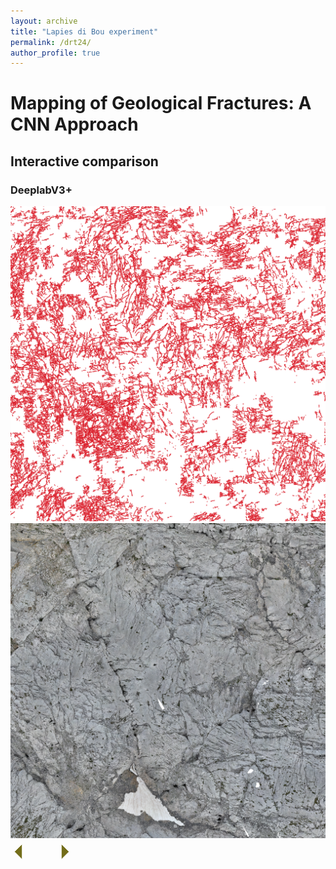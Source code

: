 ```yaml
---
layout: archive
title: "Lapies di Bou experiment"
permalink: /drt24/
author_profile: true
---
```


# Mapping of Geological Fractures: A CNN Approach

## Interactive comparison

<!-- Credits: https://img-comparison-slider.sneas.io/examples.html -->
<script defer src="https://cdn.jsdelivr.net/npm/img-comparison-slider@8/dist/index.js"></script>
<link rel="stylesheet" href="https://cdn.jsdelivr.net/npm/img-comparison-slider@8/dist/styles.css" />

<style>
    .slider-example-focus:focus {
        outline: none;
        box-shadow: 0px 0px 15px 5px #736D1A;
    }
</style>

### DeeplabV3+

<img-comparison-slider class="slider-example-focus">
    <img slot="first" src="_data/lapies-di-bou/ortho-ldb-z1-deeplabpredic-only.png" />
    <img slot="second" src="_data/lapies-di-bou/ortho-ldb-z1-.png" />
    <svg slot="handle" xmlns="http://www.w3.org/2000/svg" width="100" viewBox="-8 -3 16 6">
        <path stroke="#fff" d="M -5 -2 L -7 0 L -5 2 M -5 -2 L -5 2 M 5 -2 L 7 0 L 5 2 M 5 -2 L 5 2" stroke-width="1" fill="#736D1A" vector-effect="non-scaling-stroke"></path>
    </svg>
</img-comparison-slider>
